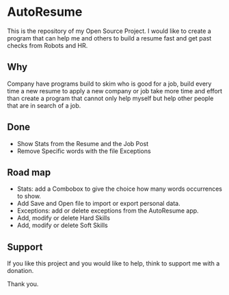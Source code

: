 # AutoResume

This is the repository of my Open Source Project.
I would like to create a program that can help me and others to build a resume fast and get past checks from Robots and HR.

## Why

Company have programs build to skim who is good for a job, build every time a new resume to apply a new company or job take more time and effort than create a program that cannot only help myself but help other people that are in search of a job.

## Done
- Show Stats from the Resume and the Job Post
- Remove Specific words with the file Exceptions

## Road map
- Stats: add a Combobox to give the choice how many words occurrences to show.
- Add Save and Open file to import or export personal data.
- Exceptions: add or delete exceptions from the AutoResume app.
- Add, modify or delete Hard Skills
- Add, modify or delete Soft Skills

## Support

If you like this project and you would like to help, think to support me with a donation.

Thank you.
